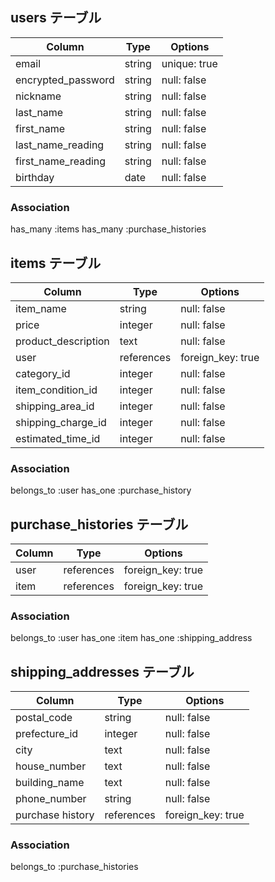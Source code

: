 ## users テーブル

| Column              | Type          | Options          |
| ------------------- | ------------- | ---------------- |
| email               | string        | unique: true     |
| encrypted_password  | string        | null: false      |
| nickname            | string        | null: false      |
| last_name					  | string        | null: false      |
| first_name          | string        | null: false      |
| last_name_reading   | string        | null: false      |
| first_name_reading  | string        | null: false      |
| birthday            | date          | null: false      |

### Association
has_many :items
has_many :purchase_histories


## items テーブル

| Column              | Type          | Options           |
| ------------------- | ------------- | ----------------- |
| item_name           | string        | null: false       |
| price               | integer       | null: false       |
| product_description | text          | null: false       |
| user                | references    | foreign_key: true |
| category_id         | integer       | null: false       |
| item_condition_id   | integer       | null: false       |
| shipping_area_id    | integer       | null: false       |
| shipping_charge_id  | integer       | null: false       |
| estimated_time_id   | integer       | null: false       |

### Association
belongs_to :user
has_one :purchase_history


## purchase_histories  テーブル

| Column              | Type          | Options           |
| ------------------- | ------------- | ----------------- |
| user                | references    | foreign_key: true |
| item                | references    | foreign_key: true |

### Association
belongs_to :user
has_one :item
has_one :shipping_address


## shipping_addresses  テーブル

| Column              | Type          | Options           |
| ------------------- | ------------- | ----------------- |
| postal_code         | string        | null: false       |
| prefecture_id       | integer       | null: false       |
| city                | text          | null: false       |
| house_number        | text          | null: false       |
| building_name       | text          | null: false       |
| phone_number        | string        | null: false       |
| purchase history    | references    | foreign_key: true |


### Association
belongs_to :purchase_histories


